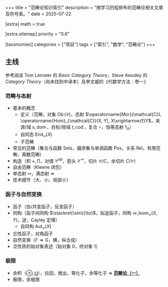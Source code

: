 +++
title = "范畴论知识索引"
description = "按学习历程排布的范畴论相关文章及符号表。"
date = 2025-07-22

[extra]
math = true

[extra.sitemap]
priority = "0.6"

[taxonomies]
categories = ["项目"]
tags = ["索引", "数学", "范畴论"]
+++

## 主线
参考阅读 Tom Leinster 的 *Basic Category Theory*，Steve Awodey 的 *Category Theory*（尚未找到中译本）及李文威的《代数学方法：卷一》

### 范畴与态射
- 基本的概念
	- 定义（范畴，对象 $\operatorname{Ob}(\mathcal{C})$，态射 $\operatorname{Mor}(\mathcal{C}), \operatorname{Hom}_{\mathcal{C}}(X, Y), X\xrightarrow{f}Y$，来源/域 $s, \operatorname{dom}$，目标/陪域 $t, \operatorname{cod}$，复合 $\circ$，恒等态射 $1_A$）
	- 自同态 $\operatorname{End}_{\mathcal{C}}(X)$
	- 子范畴
- 常见的范畴（集合与函数 $\mathrm{Sets}$，偏序集与单调函数 $\mathrm{Pos}$，关系 $\mathrm{Rel}$，有限范畴，离散范畴）
- 构造（积 $\times, \prod$，对偶 $\mathcal{C}^{op}$，箭头 $\mathcal{C}^\to$，切片 $\mathcal{C}/C$，余切片 $C/\mathcal{C}$）
- 自由范畴（Kleene 闭包）
- 单态射 $\rightarrowtail$，满态射 $\twoheadrightarrow$
- 技术细节（大、小、局部小）

### 函子与自然变换
- 函子（协/共变函子，反变函子）
- 同构（函子间同构 $\stackrel{\sim}{\to}$，拟逆函子，同构 $\cong, \operatorname{Isom}_{\mathcal{C}}(X, Y)$，逆，Cayley 定理）
	- 自同构 $\operatorname{Aut}_{\mathcal{C}}(X)$
- 忘性函子，对角函子
- 自然变换（$F\Longrightarrow G$，横，纵合成）
- 泛性质的始对象表述（始对象 $0$，终对象 $1$）

### 极限
- 余积（$\oplus, \coprod$），拉回，推出，等化子，余等化子 ⇒ [**范畴论（一）**](/posts/category-theory-p1/)
- 极限，余极限
